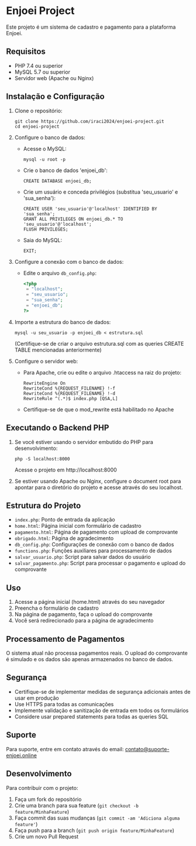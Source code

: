 # Enjoei Project

Este projeto é um sistema de cadastro e pagamento para a plataforma Enjoei.

## Requisitos

- PHP 7.4 ou superior
- MySQL 5.7 ou superior
- Servidor web (Apache ou Nginx)

## Instalação e Configuração

1. Clone o repositório:
   ```
   git clone https://github.com/iraci2024/enjoei-project.git
   cd enjoei-project
   ```

2. Configure o banco de dados:
   - Acesse o MySQL:
     ```
     mysql -u root -p
     ```
   - Crie o banco de dados 'enjoei_db':
     ```
     CREATE DATABASE enjoei_db;
     ```
   - Crie um usuário e conceda privilégios (substitua 'seu_usuario' e 'sua_senha'):
     ```
     CREATE USER 'seu_usuario'@'localhost' IDENTIFIED BY 'sua_senha';
     GRANT ALL PRIVILEGES ON enjoei_db.* TO 'seu_usuario'@'localhost';
     FLUSH PRIVILEGES;
     ```
   - Saia do MySQL:
     ```
     EXIT;
     ```

3. Configure a conexão com o banco de dados:
   - Edite o arquivo `db_config.php`:
     ```php
     <?php
      = "localhost";
      = "seu_usuario";
      = "sua_senha";
      = "enjoei_db";
     ?>
     ```

4. Importe a estrutura do banco de dados:
   ```
   mysql -u seu_usuario -p enjoei_db < estrutura.sql
   ```
   (Certifique-se de criar o arquivo estrutura.sql com as queries CREATE TABLE mencionadas anteriormente)

5. Configure o servidor web:
   - Para Apache, crie ou edite o arquivo .htaccess na raiz do projeto:
     ```
     RewriteEngine On
     RewriteCond %{REQUEST_FILENAME} !-f
     RewriteCond %{REQUEST_FILENAME} !-d
     RewriteRule ^(.*)$ index.php [QSA,L]
     ```
   - Certifique-se de que o mod_rewrite está habilitado no Apache

## Executando o Backend PHP

1. Se você estiver usando o servidor embutido do PHP para desenvolvimento:
   ```
   php -S localhost:8000
   ```
   Acesse o projeto em http://localhost:8000

2. Se estiver usando Apache ou Nginx, configure o document root para apontar para o diretório do projeto e acesse através do seu localhost.

## Estrutura do Projeto

- `index.php`: Ponto de entrada da aplicação
- `home.html`: Página inicial com formulário de cadastro
- `pagamento.html`: Página de pagamento com upload de comprovante
- `obrigado.html`: Página de agradecimento
- `db_config.php`: Configurações de conexão com o banco de dados
- `functions.php`: Funções auxiliares para processamento de dados
- `salvar_usuario.php`: Script para salvar dados do usuário
- `salvar_pagamento.php`: Script para processar o pagamento e upload do comprovante

## Uso

1. Acesse a página inicial (home.html) através do seu navegador
2. Preencha o formulário de cadastro
3. Na página de pagamento, faça o upload do comprovante
4. Você será redirecionado para a página de agradecimento

## Processamento de Pagamentos

O sistema atual não processa pagamentos reais. O upload do comprovante é simulado e os dados são apenas armazenados no banco de dados.

## Segurança

- Certifique-se de implementar medidas de segurança adicionais antes de usar em produção
- Use HTTPS para todas as comunicações
- Implemente validação e sanitização de entrada em todos os formulários
- Considere usar prepared statements para todas as queries SQL

## Suporte

Para suporte, entre em contato através do email: contato@suporte-enjoei.online

## Desenvolvimento

Para contribuir com o projeto:

1. Faça um fork do repositório
2. Crie uma branch para sua feature (`git checkout -b feature/MinhaFeature`)
3. Faça commit das suas mudanças (`git commit -am 'Adiciona alguma feature'`)
4. Faça push para a branch (`git push origin feature/MinhaFeature`)
5. Crie um novo Pull Request

